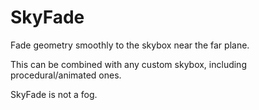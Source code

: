 # SkyFade
Fade geometry smoothly to the skybox near the far plane.

This can be combined with any custom skybox, including procedural/animated ones.

SkyFade is not a fog. 
